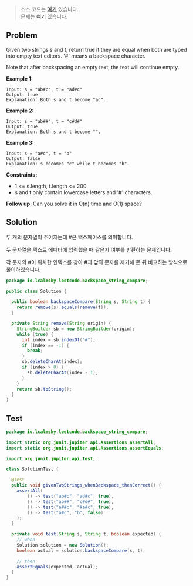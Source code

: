 > 소스 코드는 [여기](https://github.com/lcalmsky/leetcode/blob/master/src/main/java/io/lcalmsky/leetcode/backspace_string_compare/Solution.java) 있습니다.  
> 문제는 [여기](https://leetcode.com/problems/backspace-string-compare/) 있습니다.

## Problem

Given two strings s and t, return true if they are equal when both are typed into empty text editors. '#' means a backspace character.

Note that after backspacing an empty text, the text will continue empty.

**Example 1:**
```text
Input: s = "ab#c", t = "ad#c"
Output: true
Explanation: Both s and t become "ac".
```
**Example 2:**
```text
Input: s = "ab##", t = "c#d#"
Output: true
Explanation: Both s and t become "".
```
**Example 3:**
```text
Input: s = "a#c", t = "b"
Output: false
Explanation: s becomes "c" while t becomes "b".
```

**Constraints:**

* 1 <= s.length, t.length <= 200
* s and t only contain lowercase letters and '#' characters.

**Follow up**: Can you solve it in O(n) time and O(1) space?

## Solution

두 개의 문자열이 주어지는데 #은 백스페이스를 의미합니다.

두 문자열을 텍스트 에디터에 입력했을 때 같은지 여부를 반환하는 문제입니다.

각 문자의 #이 위치한 인덱스를 찾아 #과 앞의 문자를 제거해 준 뒤 비교하는 방식으로 풀이하였습니다.

```java
package io.lcalmsky.leetcode.backspace_string_compare;

public class Solution {

  public boolean backspaceCompare(String s, String t) {
    return remove(s).equals(remove(t));
  }

  private String remove(String origin) {
    StringBuilder sb = new StringBuilder(origin);
    while (true) {
      int index = sb.indexOf("#");
      if (index == -1) {
        break;
      }
      sb.deleteCharAt(index);
      if (index > 0) {
        sb.deleteCharAt(index - 1);
      }
    }
    return sb.toString();
  }
}
```

## Test

```java
package io.lcalmsky.leetcode.backspace_string_compare;

import static org.junit.jupiter.api.Assertions.assertAll;
import static org.junit.jupiter.api.Assertions.assertEquals;

import org.junit.jupiter.api.Test;

class SolutionTest {

  @Test
  public void givenTwoStrings_whenBackspace_thenCorrect() {
    assertAll(
        () -> test("ab#c", "ad#c", true),
        () -> test("ab##", "c#d#", true),
        () -> test("a##c", "#a#c", true),
        () -> test("a#c", "b", false)
    );
  }

  private void test(String s, String t, boolean expected) {
    // when
    Solution solution = new Solution();
    boolean actual = solution.backspaceCompare(s, t);

    // then
    assertEquals(expected, actual);
  }
}

```